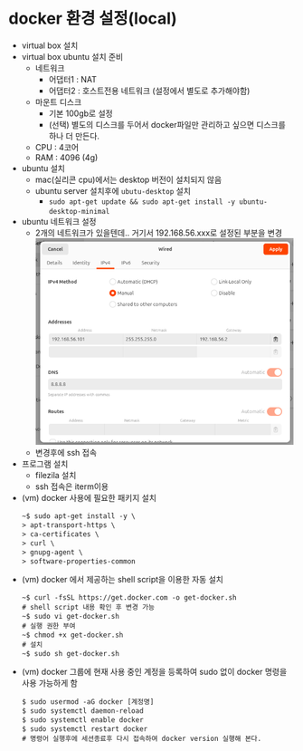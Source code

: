 # docker 환경 설정(local)
- virtual box 설치
- virtual box ubuntu 설치 준비
    - 네트워크
        - 어댑터1 : NAT
        - 어댑터2 : 호스트전용 네트워크 (설정에서 별도로 추가해야함)
    - 마운트 디스크
        - 기본 100gb로 설정
        - (선택) 별도의 디스크를 두어서 docker파일만 관리하고 싶으면 디스크를 하나 더 만든다.
    - CPU : 4코어
    - RAM : 4096 (4g)
- ubuntu 설치
    - mac(실리콘 cpu)에서는 desktop 버전이 설치되지 않음
    - ubuntu server 설치후에 `ubutu-desktop` 설치
        - `sudo apt-get update && sudo apt-get install -y ubuntu-desktop-minimal`
- ubuntu 네트워크 설정
    - 2개의 네트워크가 있을텐데.. 거기서 192.168.56.xxx로 설정된 부분을 변경
      ![img.png](../md_resource/network_change.png)
    - 변경후에 ssh 접속
- 프로그램 설치
    - filezila 설치
    - ssh 접속은 iterm이용
- (vm) docker 사용에 필요한 패키지 설치
  ```shell
  ~$ sudo apt-get install -y \
  > apt-transport-https \
  > ca-certificates \
  > curl \
  > gnupg-agent \
  > software-properties-common
  ```
- (vm) docker 에서 제공하는 shell script을 이용한 자동 설치
  ```shell
  ~$ curl -fsSL https://get.docker.com -o get-docker.sh
  # shell script 내용 확인 후 변경 가능
  ~$ sudo vi get-docker.sh
  # 실행 권한 부여
  ~$ chmod +x get-docker.sh
  # 설치
  ~$ sudo sh get-docker.sh
  ```
- (vm) docker 그룹에 현재 사용 중인 계정을 등록하여 sudo 없이 docker 명령을 사용 가능하게 함
  ```shell
  $ sudo usermod -aG docker [계정명]
  $ sudo systemctl daemon-reload
  $ sudo systemctl enable docker
  $ sudo systemctl restart docker
  # 명령어 실행후에 세션종료후 다시 접속하여 docker version 실행해 본다.
  ```